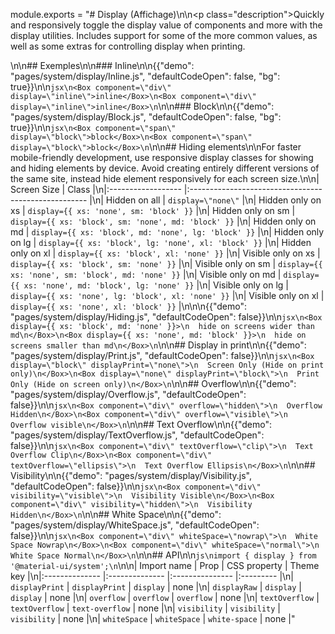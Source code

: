 module.exports = "# Display (Affichage)\n\n<p class=\"description\">Quickly and responsively toggle the display value of components and more with the display utilities. Includes support for some of the more common values, as well as some extras for controlling display when printing.</p>\n\n## Exemples\n\n### Inline\n\n{{\"demo\": \"pages/system/display/Inline.js\", \"defaultCodeOpen\": false, \"bg\": true}}\n\n```jsx\n<Box component=\"div\" display=\"inline\">inline</Box>\n<Box component=\"div\" display=\"inline\">inline</Box>\n```\n\n### Block\n\n{{\"demo\": \"pages/system/display/Block.js\", \"defaultCodeOpen\": false, \"bg\": true}}\n\n```jsx\n<Box component=\"span\" display=\"block\">block</Box>\n<Box component=\"span\" display=\"block\">block</Box>\n```\n\n## Hiding elements\n\nFor faster mobile-friendly development, use responsive display classes for showing and hiding elements by device. Avoid creating entirely different versions of the same site, instead hide element responsively for each screen size.\n\n| Screen Size        | Class                                                |\n|:------------------ |:---------------------------------------------------- |\n| Hidden on all      | `display=\"none\"`                                     |\n| Hidden only on xs  | `display={{ xs: 'none', sm: 'block' }}`              |\n| Hidden only on sm  | `display={{ xs: 'block', sm: 'none', md: 'block' }}` |\n| Hidden only on md  | `display={{ xs: 'block', md: 'none', lg: 'block' }}` |\n| Hidden only on lg  | `display={{ xs: 'block', lg: 'none', xl: 'block' }}` |\n| Hidden only on xl  | `display={{ xs: 'block', xl: 'none' }}`              |\n| Visible only on xs | `display={{ xs: 'block', sm: 'none' }}`              |\n| Visible only on sm | `display={{ xs: 'none', sm: 'block', md: 'none' }}`  |\n| Visible only on md | `display={{ xs: 'none', md: 'block', lg: 'none' }}`  |\n| Visible only on lg | `display={{ xs: 'none', lg: 'block', xl: 'none' }}`  |\n| Visible only on xl | `display={{ xs: 'none', xl: 'block' }}`              |\n\n\n{{\"demo\": \"pages/system/display/Hiding.js\", \"defaultCodeOpen\": false}}\n\n```jsx\n<Box display={{ xs: 'block', md: 'none' }}>\n  hide on screens wider than md\n</Box>\n<Box display={{ xs: 'none', md: 'block' }}>\n  hide on screens smaller than md\n</Box>\n```\n\n## Display in print\n\n{{\"demo\": \"pages/system/display/Print.js\", \"defaultCodeOpen\": false}}\n\n```jsx\n<Box display=\"block\" displayPrint=\"none\">\n  Screen Only (Hide on print only)\n</Box>\n<Box display=\"none\" displayPrint=\"block\">\n  Print Only (Hide on screen only)\n</Box>\n```\n\n## Overflow\n\n{{\"demo\": \"pages/system/display/Overflow.js\", \"defaultCodeOpen\": false}}\n\n```jsx\n<Box component=\"div\" overflow=\"hidden\">\n  Overflow Hidden\n</Box>\n<Box component=\"div\" overflow=\"visible\">\n  Overflow visible\n</Box>\n```\n\n## Text Overflow\n\n{{\"demo\": \"pages/system/display/TextOverflow.js\", \"defaultCodeOpen\": false}}\n\n```jsx\n<Box component=\"div\" textOverflow=\"clip\">\n  Text Overflow Clip\n</Box>\n<Box component=\"div\" textOverflow=\"ellipsis\">\n  Text Overflow Ellipsis\n</Box>\n```\n\n## Visibility\n\n{{\"demo\": \"pages/system/display/Visibility.js\", \"defaultCodeOpen\": false}}\n\n```jsx\n<Box component=\"div\" visibility=\"visible\">\n  Visibility Visible\n</Box>\n<Box component=\"div\" visibility=\"hidden\">\n  Visibility Hidden\n</Box>\n```\n\n## White Space\n\n{{\"demo\": \"pages/system/display/WhiteSpace.js\", \"defaultCodeOpen\": false}}\n\n```jsx\n<Box component=\"div\" whiteSpace=\"nowrap\">\n  White Space Nowrap\n</Box>\n<Box component=\"div\" whiteSpace=\"normal\">\n  White Space Normal\n</Box>\n```\n\n## API\n\n```js\nimport { display } from '@material-ui/system';\n```\n\n| Import name    | Prop           | CSS property    | Theme key |\n|:-------------- |:-------------- |:--------------- |:--------- |\n| `displayPrint` | `displayPrint` | `display`       | none      |\n| `displayRaw`   | `display`      | `display`       | none      |\n| `overflow`     | `overflow`     | `overflow`      | none      |\n| `textOverflow` | `textOverflow` | `text-overflow` | none      |\n| `visibility`   | `visibility`   | `visibility`    | none      |\n| `whiteSpace`   | `whiteSpace`   | `white-space`   | none      |"